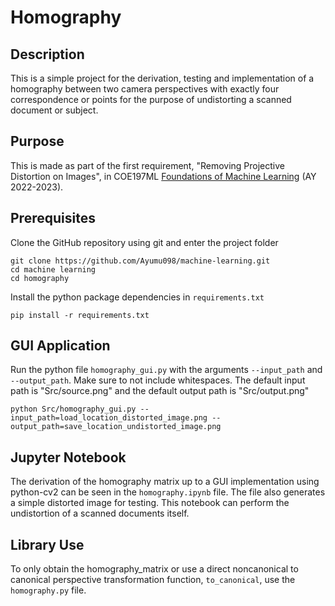 # Homography

## Description

This is a simple project for the derivation, testing and implementation of a homography between two camera perspectives with exactly four correspondence or points for the purpose of undistorting a scanned document or subject.

## Purpose

This is made as part of the first requirement, "Removing Projective Distortion on Images", in COE197ML [Foundations of Machine Learning](https://github.com/roatienza/ml) (AY 2022-2023).

## Prerequisites

Clone the GitHub repository using git and enter the project folder
```
git clone https://github.com/Ayumu098/machine-learning.git
cd machine learning
cd homography
```

Install the python package dependencies in `requirements.txt`
```
pip install -r requirements.txt
```

## GUI Application
Run the python file `homography_gui.py` with the arguments `--input_path` and `--output_path`. Make sure to not include whitespaces. The default input path is "Src/source.png" and the default output path is "Src/output.png"
```
python Src/homography_gui.py --input_path=load_location_distorted_image.png --output_path=save_location_undistorted_image.png
```

## Jupyter Notebook
The derivation of the homography matrix up to a GUI implementation using python-cv2 can be seen in the `homography.ipynb` file. The file also generates a simple distorted image for testing. This notebook can perform the undistortion of a scanned documents itself.

## Library Use
To only obtain the homography_matrix or use a direct noncanonical to canonical perspective transformation function, `to_canonical`, use the `homography.py` file.